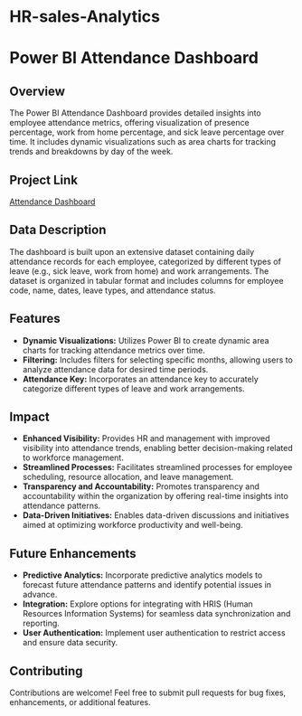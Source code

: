 # HR-sales-Analytics
# Power BI Attendance Dashboard

## Overview

The Power BI Attendance Dashboard provides detailed insights into employee attendance metrics, offering visualization of presence percentage, work from home percentage, and sick leave percentage over time. It includes dynamic visualizations such as area charts for tracking trends and breakdowns by day of the week.

## Project Link

[Attendance Dashboard](https://arizonastateu-my.sharepoint.com/:u:/g/personal/ppate165_sundevils_asu_edu/ESRXaM5YmxFDu-a6Enj1EXcBxpBFNmyZo_jTEMe6O6UHzQ?e=uSxM4l)

## Data Description

The dashboard is built upon an extensive dataset containing daily attendance records for each employee, categorized by different types of leave (e.g., sick leave, work from home) and work arrangements. The dataset is organized in tabular format and includes columns for employee code, name, dates, leave types, and attendance status.

## Features

- **Dynamic Visualizations:** Utilizes Power BI to create dynamic area charts for tracking attendance metrics over time.
- **Filtering:** Includes filters for selecting specific months, allowing users to analyze attendance data for desired time periods.
- **Attendance Key:** Incorporates an attendance key to accurately categorize different types of leave and work arrangements.

## Impact

- **Enhanced Visibility:** Provides HR and management with improved visibility into attendance trends, enabling better decision-making related to workforce management.
- **Streamlined Processes:** Facilitates streamlined processes for employee scheduling, resource allocation, and leave management.
- **Transparency and Accountability:** Promotes transparency and accountability within the organization by offering real-time insights into attendance patterns.
- **Data-Driven Initiatives:** Enables data-driven discussions and initiatives aimed at optimizing workforce productivity and well-being.

## Future Enhancements

- **Predictive Analytics:** Incorporate predictive analytics models to forecast future attendance patterns and identify potential issues in advance.
- **Integration:** Explore options for integrating with HRIS (Human Resources Information Systems) for seamless data synchronization and reporting.
- **User Authentication:** Implement user authentication to restrict access and ensure data security.

## Contributing

Contributions are welcome! Feel free to submit pull requests for bug fixes, enhancements, or additional features.


